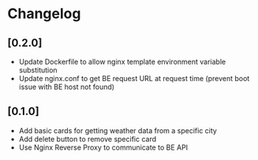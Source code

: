 # Changelog

## [0.2.0]
- Update Dockerfile to allow nginx template environment variable substitution
- Update nginx.conf to get BE request URL at request time (prevent boot issue with BE host not found)

## [0.1.0]
- Add basic cards for getting weather data from a specific city
- Add delete button to remove specific card
- Use Nginx Reverse Proxy to communicate to BE API
